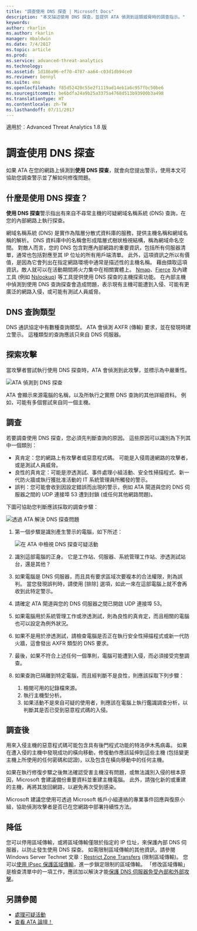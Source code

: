 ```yaml
---
title: "調查使用 DNS 探查 | Microsoft Docs"
description: "本文描述使用 DNS 探查，並提供 ATA 偵測到這類威脅時的調查指示。"
keywords: 
author: rkarlin
ms.author: rkarlin
manager: mbaldwin
ms.date: 7/4/2017
ms.topic: article
ms.prod: 
ms.service: advanced-threat-analytics
ms.technology: 
ms.assetid: 1d186a96-ef70-4787-aa64-c03d1db94ce0
ms.reviewer: bennyl
ms.suite: ems
ms.openlocfilehash: f85d52420c55e2f1119ad14eb1a6c957fbc50be6
ms.sourcegitcommit: be6bdfa24a9b25a3375a4768d513b93900b3a498
ms.translationtype: HT
ms.contentlocale: zh-TW
ms.lasthandoff: 07/11/2017
---
```

適用於︰Advanced Threat Analytics 1.8 版

# <a name="investigating-reconnaissance-using-dns"></a>調查使用 DNS 探查

如果 ATA 在您的網路上偵測到**使用 DNS 探查**，就會向您提出警示，使用本文可協助您調查警示並了解如何修復問題。

## <a name="what-is-reconnaissance-using-dns"></a>什麼是使用 DNS 探查？

**使用 DNS 探查**警示指出有來自不尋常主機的可疑網域名稱系統 (DNS) 查詢，在您的內部網路上執行探查。

網域名稱系統 (DNS) 是實作為階層分散式資料庫的服務，提供主機名稱和網域名稱的解析。 DNS 資料庫中的名稱會形成階層式樹狀檢視結構，稱為網域命名空間。
對敵人而言，您的 DNS 包含對應內部網路的重要資訊，包括所有伺服器清單，通常也包括對應至其 IP 位址的所有用戶端清單。 此外，這項資訊之所以有價值，是因為它會列出在指定網路環境中通常是描述性的主機名稱。 藉由擷取這項資訊，敵人就可以在活動期間將火力集中在相關實體上。 [Nmap](https://nmap.org/)、[Fierce](https://github.com/mschwager/fierce) 及內建工具 (例如 [Nslookup](https://technet.microsoft.com/library/cc725991(v=ws.11).aspx)) 等工具提供使用 DNS 探查的主機探索功能。
在內部主機中偵測到使用 DNS 查詢探查會造成問題，表示現有主機可能遭到入侵、可能有更廣泛的網路入侵，或可能有測試人員威脅。

## <a name="dns-query-types"></a>DNS 查詢類型

DNS 通訊協定中有數種查詢類型。 ATA 會偵測 AXFR (傳輸) 要求，並在發現時建立警示。 這種類型的查詢應該只來自 DNS 伺服器。

## <a name="discovering-the-attack"></a>探索攻擊

當攻擊者嘗試執行使用 DNS 探查時，ATA 會偵測到此攻擊，並標示為中嚴重性。

![ATA 偵測到 DNS 探查](./media/dns-recon.png)
 
ATA 會顯示來源電腦的名稱，以及所執行之實際 DNS 查詢的其他詳細資料。 例如，可能有多個嘗試來自同一個主機。

## <a name="investigating"></a>調查

若要調查使用 DNS 探查，您必須先判斷查詢的原因。 這些原因可以識別為下列其中一個類別： 
-   真肯定：您的網路上有攻擊者或惡意程式碼。 可能是入侵周邊網路的攻擊者，或是測試人員威脅。
-   良性的真肯定：可能是滲透測試、事件處理小組活動、安全性掃描程式、新一代防火牆或執行獲批准活動的 IT 系統管理員所觸發的警示。
-   誤判：您可能會收到因設定錯誤而出現的警示，例如 ATA 閘道與您的 DNS 伺服器之間的 UDP 連接埠 53 遭到封鎖 (或任何其他網路問題)。

下圖可協助您判斷應該採取的調查步驟：

![透過 ATA 解決 DNS 探查問題](./media/dns-recon-diagram.png)
 
1.  第一個步驟是識別產生警示的電腦，如下所述：
 
    ![在 ATA 中檢視 DNS 探查可疑活動](./media/dns-recon.png)
2.  識別這部電腦的正身。 它是工作站、伺服器、系統管理工作站、滲透測試站台，還是其他？
3.  如果電腦是 DNS 伺服器，而且具有要求區域次要複本的合法權限，則為誤判。 當您發現誤判時，請使用 [排除] 選項，如此一來在這部電腦上就不會再收到此特定警示。
4. 請確定 ATA 閘道與您的 DNS 伺服器之間已開啟 UDP 連接埠 53。
4.  如果電腦用於系統管理工作或滲透測試，則為良性的真肯定，而且相關的電腦也可以設定為例外狀況。
5.  如果不是用於滲透測試，請檢查電腦是否正在執行安全性掃描程式或新一代防火牆，這會發出 AXFR 類型的 DNS 要求。
6.  最後，如果不符合上述任何一個準則，電腦可能遭到入侵，而必須接受完整調查。 
7.  如果查詢已隔離到特定電腦，而且經判斷不是良性，則應該採取下列步驟：
    1.  檢閱可用的記錄檔來源。 
    2.  執行主機型分析。 
    3.  如果活動不是來自可疑的使用者，則應該在電腦上執行鑑識調查分析，以判斷其是否已受到惡意程式碼的入侵。

## <a name="post-investigation"></a>調查後

用來入侵主機的惡意程式碼可能包含具有後門程式功能的特洛伊木馬病毒。 如果在遭入侵的主機中發現成功的橫向移動，修復動作應該延伸到這些主機 (包括變更主機上所使用的任何密碼和認證)，以及包含在橫向移動中的任何主機。 

如果在執行修復步驟之後無法確認受害主機沒有問題，或無法識別入侵的根本原因，Microsoft 會建議備份重要資料並重建主機電腦。 此外，請強化新的或重建的主機，再將其放回網路，以避免再次受到感染。 

Microsoft 建議您使用可透過 Microsoft 帳戶小組連絡的專業事件回應與復原小組，協助偵測攻擊者是否已在您網路中部署持續性方法。

## <a name="mitigation"></a>降低

您可以停用區域傳輸，或將區域傳輸僅限於指定的 IP 位址，來保護內部 DNS 伺服器，以防止發生使用 DNS 探查。 如需限制區域傳輸的其他資訊，請參閱 Windows Server Technet 文章：[Restrict Zone Transfers](https://technet.microsoft.com/library/ee649273(v=ws.10).aspx) (限制區域傳輸)。 您可以[使用 IPsec 保護區域傳輸](https://technet.microsoft.com/library/ee649192(v=ws.10).aspx)，進一步鎖定限制的區域傳輸。 「修改區域傳輸」是檢查清單中的一項工作，應該加以解決才能[保護 DNS 伺服器免受內部和外部攻擊](https://technet.microsoft.com/library/cc770432(v=ws.11).aspx)。



## <a name="see-also"></a>另請參閱
- [處理可疑活動](working-with-suspicious-activities.md)
- [查看 ATA 論壇！](https://social.technet.microsoft.com/Forums/security/home?forum=mata)
